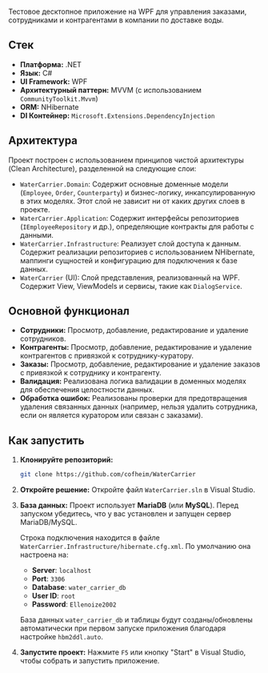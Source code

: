 Тестовое десктопное приложение на WPF для управления заказами, сотрудниками и контрагентами в компании по доставке воды.

## Стек

*   **Платформа:** .NET 
*   **Язык:** C#
*   **UI Framework:** WPF
*   **Архитектурный паттерн:** MVVM (с использованием `CommunityToolkit.Mvvm`)
*   **ORM:** NHibernate
*   **DI Контейнер:** `Microsoft.Extensions.DependencyInjection`

## Архитектура

Проект построен с использованием принципов чистой архитектуры (Clean Architecture), разделенной на следующие слои:

*   `WaterCarrier.Domain`: Содержит основные доменные модели (`Employee`, `Order`, `Counterparty`) и бизнес-логику, инкапсулированную в этих моделях. Этот слой не зависит ни от каких других слоев в проекте.
*   `WaterCarrier.Application`: Содержит интерфейсы репозиториев (`IEmployeeRepository` и др.), определяющие контракты для работы с данными.
*   `WaterCarrier.Infrastructure`: Реализует слой доступа к данным. Содержит реализации репозиториев с использованием NHibernate, маппинги сущностей и конфигурацию для подключения к базе данных.
*   `WaterCarrier` (UI): Слой представления, реализованный на WPF. Содержит View, ViewModels и сервисы, такие как `DialogService`.

## Основной функционал

*   **Сотрудники:** Просмотр, добавление, редактирование и удаление сотрудников.
*   **Контрагенты:** Просмотр, добавление, редактирование и удаление контрагентов с привязкой к сотруднику-куратору.
*   **Заказы:** Просмотр, добавление, редактирование и удаление заказов с привязкой к сотруднику и контрагенту.
*   **Валидация:** Реализована логика валидации в доменных моделях для обеспечения целостности данных.
*   **Обработка ошибок:** Реализованы проверки для предотвращения удаления связанных данных (например, нельзя удалить сотрудника, если он является куратором или связан с заказами).

## Как запустить

1.  **Клонируйте репозиторий:**
    ```bash
    git clone https://github.com/cofheim/WaterCarrier
    ```
2.  **Откройте решение:**
    Откройте файл `WaterCarrier.sln` в Visual Studio.
3.  **База данных:**
    Проект использует **MariaDB** (или **MySQL**). Перед запуском убедитесь, что у вас установлен и запущен сервер MariaDB/MySQL.
    
    Строка подключения находится в файле `WaterCarrier.Infrastructure/hibernate.cfg.xml`. По умолчанию она настроена на:
    - **Server**: `localhost`
    - **Port**: `3306`
    - **Database**: `water_carrier_db`
    - **User ID**: `root`
    - **Password**: `Ellenoize2002`

    База данных `water_carrier_db` и таблицы будут созданы/обновлены автоматически при первом запуске приложения благодаря настройке `hbm2ddl.auto`.

4.  **Запустите проект:**
    Нажмите `F5` или кнопку "Start" в Visual Studio, чтобы собрать и запустить приложение. 